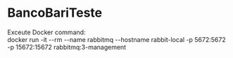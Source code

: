 # BancoBariTeste

Exceute Docker command:
<br>
docker run -it --rm --name rabbitmq --hostname rabbit-local -p 5672:5672 -p 15672:15672 rabbitmq:3-management
